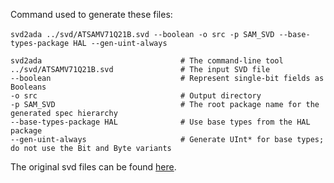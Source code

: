 Command used to generate these files:</br></br>
`
svd2ada ../svd/ATSAMV71Q21B.svd --boolean -o src -p SAM_SVD --base-types-package HAL --gen-uint-always
`

```
svd2ada                               # The command-line tool
../svd/ATSAMV71Q21B.svd               # The input SVD file
--boolean                             # Represent single-bit fields as Booleans
-o src                                # Output directory
-p SAM_SVD                            # The root package name for the generated spec hierarchy
--base-types-package HAL              # Use base types from the HAL package
--gen-uint-always                     # Generate UInt* for base types; do not use the Bit and Byte variants

```

The original svd files can be found [here](https://www.keil.arm.com/packs/samv71_dfp-microchip/devices/).
